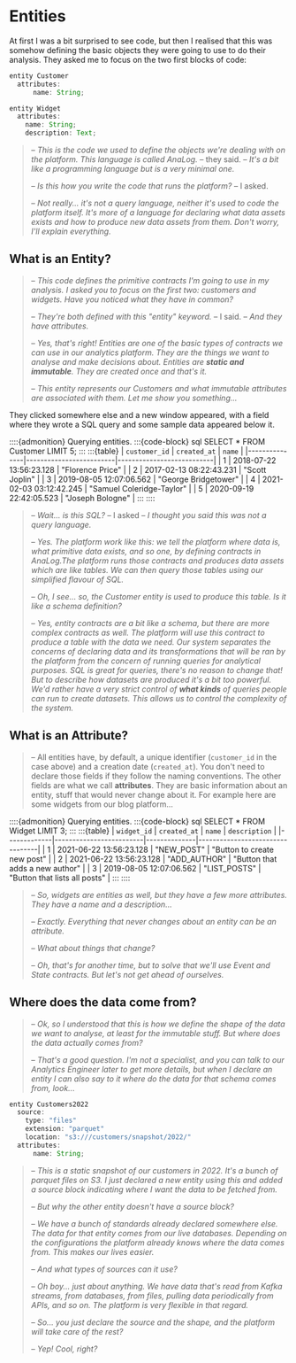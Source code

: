 # Entities

At first I was a bit surprised to see code, but then I realised that this was somehow defining the basic objects they were going to use to do their analysis. They asked me to focus on the two first blocks of code:

```js
entity Customer
  attributes:
      name: String;

entity Widget
  attributes:
    name: String;
    description: Text;
```

> – _This is the code we used to define the objects we're dealing with on the platform. This language is called AnaLog._ – they said. – _It's a bit like a programming language but is a very minimal one._
>
> – _Is this how you write the code that runs the platform?_ – I asked.
>
> – _Not really... it's not a query language, neither it's used to code the platform itself. It's more of a language for declaring what data assets exists and how to produce new data assets from them. Don't worry, I'll explain everything._

## What is an Entity?

> – _This code defines the primitive contracts I'm going to use in my analysis. I asked you to focus on the first two: customers and widgets. Have you noticed what they have in common?_
>
> – _They're both defined with this "entity" keyword._ – I said. – _And they have attributes._
>
> – _Yes, that's right! Entities are one of the basic types of contracts we can use in our analytics platform. They are the things we want to analyse and make decisions about. Entities are **static and immutable**. They are created once and that's it._
>
> – _This entity represents our Customers and what immutable attributes are associated with them. Let me show you something..._

They clicked somewhere else and a new window appeared, with a field where they wrote a SQL query and some sample data appeared below it.

::::{admonition} Querying entities.
:::{code-block} sql
SELECT * FROM Customer LIMIT 5;
:::
:::{table}
| `customer_id` | `created_at` | `name` |
|---------------|-------------------------|---------------------------|
| 1 | 2018-07-22 13:56:23.128 | "Florence Price" |
| 2 | 2017-02-13 08:22:43.231 | "Scott Joplin" |
| 3 | 2019-08-05 12:07:06.562 | "George Bridgetower" |
| 4 | 2021-02-03 03:12:42.245 | "Samuel Coleridge-Taylor" |
| 5 | 2020-09-19 22:42:05.523 | "Joseph Bologne" |
:::
::::

> – _Wait... is this SQL?_ – I asked – _I thought you said this was not a query language._
>
> – _Yes. The platform work like this: we tell the platform where data is, what primitive data exists, and so one, by defining contracts in AnaLog.The platform runs those contracts and produces data assets which are like tables. We can then query those tables using our simplified flavour of SQL._
>
> – _Oh, I see... so, the Customer entity is used to produce this table. Is it like a schema definition?_
>
> – _Yes, entity contracts are a bit like a schema, but there are more complex contracts as well. The platform will use this contract to produce a table with the data we need. Our system separates the concerns of declaring data and its transformations that will be ran by the platform from the concern of running queries for analytical purposes. SQL is great for queries, there's no reason to change that! But to describe how datasets are produced it's a bit too powerful. We'd rather have a very strict control of **what kinds** of queries people can run to create datasets. This allows us to control the complexity of the system._

## What is an Attribute?

> – All entities have, by default, a unique identifier (`customer_id` in the case above) and a creation date (`created_at`). You don't need to declare those fields if they follow the naming conventions. The other fields are what we call **attributes**. They are basic information about an entity, stuff that would never change about it. For example here are some widgets from our blog platform...

::::{admonition} Querying entities.
:::{code-block} sql
SELECT * FROM Widget LIMIT 3;
:::
:::{table}
| `widget_id` | `created_at` | `name` | `description` |
|-------------|-------------------------|--------------|---------------------------------|
| 1 | 2021-06-22 13:56:23.128 | "NEW_POST" | "Button to create new post" |
| 2 | 2021-06-22 13:56:23.128 | "ADD_AUTHOR" | "Button that adds a new author" |
| 3 | 2019-08-05 12:07:06.562 | "LIST_POSTS" | "Button that lists all posts" |
:::
::::

> – _So, widgets are entities as well, but they have a few more attributes. They have a name and a description..._
>
> – _Exactly. Everything that never changes about an entity can be an attribute._
>
> – _What about things that change?_
>
> – _Oh, that's for another time, but to solve that we'll use Event and State contracts. But let's not get ahead of ourselves._

## Where does the data come from?

> – _Ok, so I understood that this is how we define the shape of the data we want to analyse, at least for the immutable stuff. But where does the data actually comes from?_
>
> – _That's a good question. I'm not a specialist, and you can talk to our Analytics Engineer later to get more details, but when I declare an entity I can also say to it where do the data for that schema comes from, look..._

```js
entity Customers2022
  source:
    type: "files"
    extension: "parquet"
    location: "s3:///customers/snapshot/2022/"
  attributes:
      name: String;
```

> – _This is a static snapshot of our customers in 2022. It's a bunch of parquet files on S3. I just declared a new entity using this and added a source block indicating where I want the data to be fetched from._
>
> – _But why the other entity doesn't have a source block?_
>
> – _We have a bunch of standards already declared somewhere else. The data for that entity comes from our live databases. Depending on the configurations the platform already knows where the data comes from. This makes our lives easier._
>
> – _And what types of sources can it use?_
>
> – _Oh boy... just about anything. We have data that's read from Kafka streams, from databases, from files, pulling data periodically from APIs, and so on. The platform is very flexible in that regard._
>
> – _So... you just declare the source and the shape, and the platform will take care of the rest?_
>
> – _Yep! Cool, right?_
